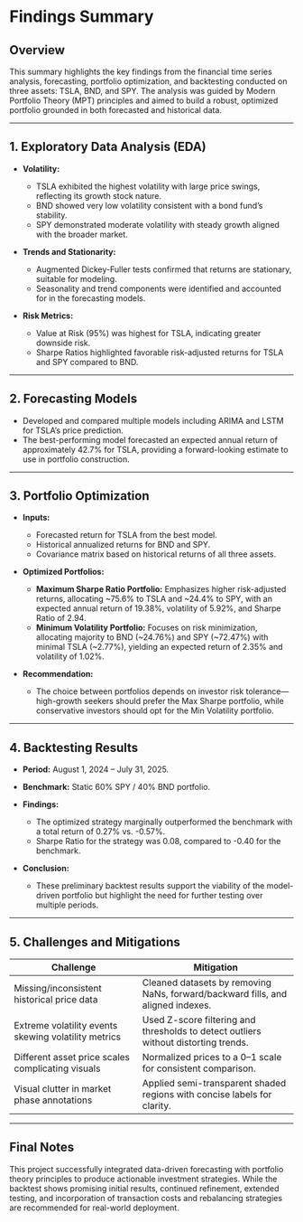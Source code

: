 # Findings Summary

## Overview

This summary highlights the key findings from the financial time series analysis, forecasting, portfolio optimization, and backtesting conducted on three assets: TSLA, BND, and SPY. The analysis was guided by Modern Portfolio Theory (MPT) principles and aimed to build a robust, optimized portfolio grounded in both forecasted and historical data.

---

## 1. Exploratory Data Analysis (EDA)

* **Volatility:**

  * TSLA exhibited the highest volatility with large price swings, reflecting its growth stock nature.
  * BND showed very low volatility consistent with a bond fund’s stability.
  * SPY demonstrated moderate volatility with steady growth aligned with the broader market.

* **Trends and Stationarity:**

  * Augmented Dickey-Fuller tests confirmed that returns are stationary, suitable for modeling.
  * Seasonality and trend components were identified and accounted for in the forecasting models.

* **Risk Metrics:**

  * Value at Risk (95%) was highest for TSLA, indicating greater downside risk.
  * Sharpe Ratios highlighted favorable risk-adjusted returns for TSLA and SPY compared to BND.

---

## 2. Forecasting Models

* Developed and compared multiple models including ARIMA and LSTM for TSLA’s price prediction.
* The best-performing model forecasted an expected annual return of approximately 42.7% for TSLA, providing a forward-looking estimate to use in portfolio construction.

---

## 3. Portfolio Optimization

* **Inputs:**

  * Forecasted return for TSLA from the best model.
  * Historical annualized returns for BND and SPY.
  * Covariance matrix based on historical returns of all three assets.

* **Optimized Portfolios:**

  * **Maximum Sharpe Ratio Portfolio:** Emphasizes higher risk-adjusted returns, allocating \~75.6% to TSLA and \~24.4% to SPY, with an expected annual return of 19.38%, volatility of 5.92%, and Sharpe Ratio of 2.94.
  * **Minimum Volatility Portfolio:** Focuses on risk minimization, allocating majority to BND (\~24.76%) and SPY (\~72.47%) with minimal TSLA (\~2.77%), yielding an expected return of 2.35% and volatility of 1.02%.

* **Recommendation:**

  * The choice between portfolios depends on investor risk tolerance—high-growth seekers should prefer the Max Sharpe portfolio, while conservative investors should opt for the Min Volatility portfolio.

---

## 4. Backtesting Results

* **Period:** August 1, 2024 – July 31, 2025.
* **Benchmark:** Static 60% SPY / 40% BND portfolio.
* **Findings:**

  * The optimized strategy marginally outperformed the benchmark with a total return of 0.27% vs. -0.57%.
  * Sharpe Ratio for the strategy was 0.08, compared to -0.40 for the benchmark.
* **Conclusion:**

  * These preliminary backtest results support the viability of the model-driven portfolio but highlight the need for further testing over multiple periods.

---

## 5. Challenges and Mitigations

| Challenge                                            | Mitigation                                                                          |
| ---------------------------------------------------- | ----------------------------------------------------------------------------------- |
| Missing/inconsistent historical price data           | Cleaned datasets by removing NaNs, forward/backward fills, and aligned indexes.     |
| Extreme volatility events skewing volatility metrics | Used Z-score filtering and thresholds to detect outliers without distorting trends. |
| Different asset price scales complicating visuals    | Normalized prices to a 0–1 scale for consistent comparison.                         |
| Visual clutter in market phase annotations           | Applied semi-transparent shaded regions with concise labels for clarity.            |

---

## Final Notes

This project successfully integrated data-driven forecasting with portfolio theory principles to produce actionable investment strategies. While the backtest shows promising initial results, continued refinement, extended testing, and incorporation of transaction costs and rebalancing strategies are recommended for real-world deployment.

